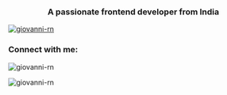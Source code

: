 <h3 align="center">A passionate frontend developer from India</h3>

<p align="left"> <a href="https://github.com/ryo-ma/github-profile-trophy"><img src="https://github-profile-trophy.vercel.app/?username=giovanni-rn" alt="giovanni-rn" /></a> </p>

<h3 align="left">Connect with me:</h3>
<p align="left">
</p>

<p><img align="center" src="https://github-readme-stats.vercel.app/api/top-langs?username=giovanni-rn&show_icons=true&locale=en&layout=compact" alt="giovanni-rn" /></p>

<p><img align="center" src="https://github-readme-streak-stats.herokuapp.com/?user=giovanni-rn&" alt="giovanni-rn" /></p>
